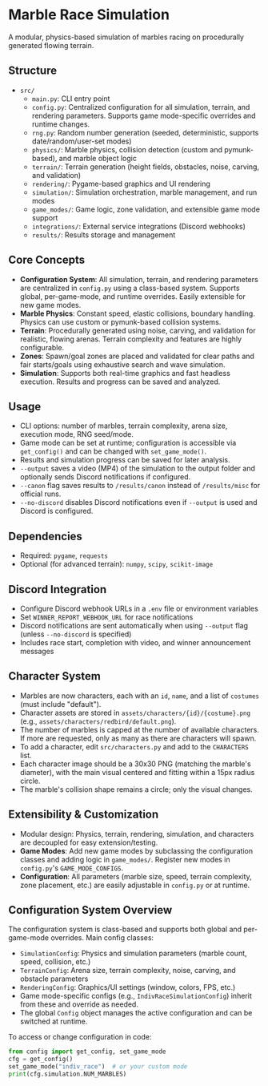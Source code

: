 
# Marble Race Simulation

A modular, physics-based simulation of marbles racing on procedurally generated flowing terrain.

## Structure

- `src/`
  - `main.py`: CLI entry point
  - `config.py`: Centralized configuration for all simulation, terrain, and rendering parameters. Supports game mode-specific overrides and runtime changes.
  - `rng.py`: Random number generation (seeded, deterministic, supports date/random/user-set modes)
  - `physics/`: Marble physics, collision detection (custom and pymunk-based), and marble object logic
  - `terrain/`: Terrain generation (height fields, obstacles, noise, carving, and validation)
  - `rendering/`: Pygame-based graphics and UI rendering
  - `simulation/`: Simulation orchestration, marble management, and run modes
  - `game_modes/`: Game logic, zone validation, and extensible game mode support
  - `integrations/`: External service integrations (Discord webhooks)
  - `results/`: Results storage and management

## Core Concepts

- **Configuration System**: All simulation, terrain, and rendering parameters are centralized in `config.py` using a class-based system. Supports global, per-game-mode, and runtime overrides. Easily extensible for new game modes.
- **Marble Physics**: Constant speed, elastic collisions, boundary handling. Physics can use custom or pymunk-based collision systems.
- **Terrain**: Procedurally generated using noise, carving, and validation for realistic, flowing arenas. Terrain complexity and features are highly configurable.
- **Zones**: Spawn/goal zones are placed and validated for clear paths and fair starts/goals using exhaustive search and wave simulation.
- **Simulation**: Supports both real-time graphics and fast headless execution. Results and progress can be saved and analyzed.


## Usage

- CLI options: number of marbles, terrain complexity, arena size, execution mode, RNG seed/mode.
- Game mode can be set at runtime; configuration is accessible via `get_config()` and can be changed with `set_game_mode()`.
- Results and simulation progress can be saved for later analysis.
- `--output` saves a video (MP4) of the simulation to the output folder and optionally sends Discord notifications if configured.
- `--canon` flag saves results to `/results/canon` instead of `/results/misc` for official runs.
- `--no-discord` disables Discord notifications even if `--output` is used and Discord is configured.

## Dependencies

- Required: `pygame`, `requests`
- Optional (for advanced terrain): `numpy`, `scipy`, `scikit-image`

## Discord Integration

- Configure Discord webhook URLs in a `.env` file or environment variables
- Set `WINNER_REPORT_WEBHOOK_URL` for race notifications
- Discord notifications are sent automatically when using `--output` flag (unless `--no-discord` is specified)
- Includes race start, completion with video, and winner announcement messages


## Character System

- Marbles are now characters, each with an `id`, `name`, and a list of `costumes` (must include "default").
- Character assets are stored in `assets/characters/{id}/{costume}.png` (e.g., `assets/characters/redbird/default.png`).
- The number of marbles is capped at the number of available characters. If more are requested, only as many as there are characters will spawn.
- To add a character, edit `src/characters.py` and add to the `CHARACTERS` list.
- Each character image should be a 30x30 PNG (matching the marble's diameter), with the main visual centered and fitting within a 15px radius circle.
- The marble's collision shape remains a circle; only the visual changes.

## Extensibility & Customization

- Modular design: Physics, terrain, rendering, simulation, and characters are decoupled for easy extension/testing.
- **Game Modes**: Add new game modes by subclassing the configuration classes and adding logic in `game_modes/`. Register new modes in `config.py`'s `GAME_MODE_CONFIGS`.
- **Configuration**: All parameters (marble size, speed, terrain complexity, zone placement, etc.) are easily adjustable in `config.py` or at runtime.

## Configuration System Overview

The configuration system is class-based and supports both global and per-game-mode overrides. Main config classes:

- `SimulationConfig`: Physics and simulation parameters (marble count, speed, collision, etc.)
- `TerrainConfig`: Arena size, terrain complexity, noise, carving, and obstacle parameters
- `RenderingConfig`: Graphics/UI settings (window, colors, FPS, etc.)
- Game mode-specific configs (e.g., `IndivRaceSimulationConfig`) inherit from these and override as needed.
- The global `Config` object manages the active configuration and can be switched at runtime.

To access or change configuration in code:

```python
from config import get_config, set_game_mode
cfg = get_config()
set_game_mode("indiv_race")  # or your custom mode
print(cfg.simulation.NUM_MARBLES)
```
